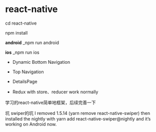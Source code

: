 # react-native

cd react-native

npm install

**android** _npm run android

**ios** _npm run ios

* Dynamic Bottom Navigation

* Top Navigation

* DetailsPage

* Redux with store、reducer work normally

学习的react-native简单地框架，后续完善一下

坑
swiper的坑
I removed 1.5.14 (yarn remove react-native-swiper) then installed the nightly with yarn add react-native-swiper@nightly and it’s working on Android now.
